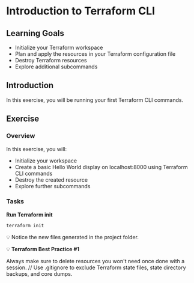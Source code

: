 # Introduction to Terraform CLI

## Learning Goals

- Initialize your Terraform workspace
- Plan and apply the resources in your Terraform configuration file
- Destroy Terraform resources
- Explore additional subcommands
  
## Introduction

In this exercise, you will be running your first Terraform CLI commands.

## Exercise

### Overview

In this exercise, you will:

- Initialize your workspace
- Create a basic Hello World display on localhost:8000 using Terraform CLI commands
- Destroy the created resource
- Explore further subcommands

### Tasks

**Run Terraform init**

```bash
terraform init
```

💡 Notice the new files generated in the project folder.

:bulb: **Terraform Best Practice #1**

Always make sure to delete resources you won't need once done with a session. // Use .gitignore to exclude Terraform state files, state directory backups, and core dumps.
